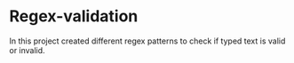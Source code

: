 # Regex-validation
In this project created different regex patterns to check if typed text is valid or invalid.
